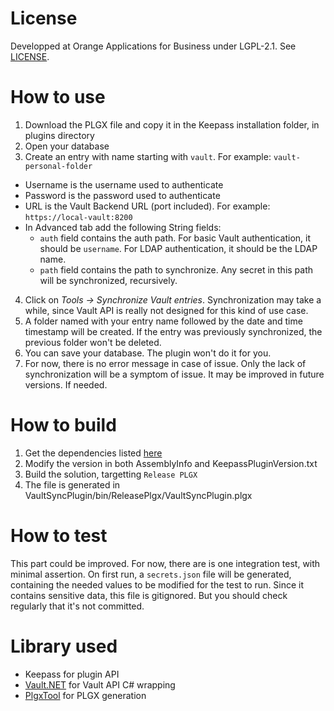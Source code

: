 # License

Developped at Orange Applications for Business under LGPL-2.1. See [LICENSE](LICENSE).

# How to use

1. Download the PLGX file and copy it in the Keepass installation folder, in plugins directory
2. Open your database
3. Create an entry with name starting with `vault`. For example: `vault-personal-folder`
  * Username is the username used to authenticate
  * Password is the password used to authenticate
  * URL is the Vault Backend URL (port included). For example: `https://local-vault:8200`
  * In Advanced tab add the following String fields:
    * `auth` field contains the auth path. For basic Vault authentication, it should be `username`. For LDAP authentication, it should be the LDAP name.
    * `path` field contains the path to synchronize. Any secret in this path will be synchronized, recursively.
4. Click on *Tools -> Synchronize Vault entries*. Synchronization may take a while, since Vault API is really not designed for this kind of use case.
5. A folder named with your entry name followed by the date and time timestamp will be created. If the entry was previously synchronized, the previous folder won't be deleted.
6. You can save your database. The plugin won't do it for you.
7. For now, there is no error message in case of issue. Only the lack of synchronization will be a symptom of issue. It may be improved in future versions. If needed.

# How to build

1. Get the dependencies listed [here](external/Readme.md)
1. Modify the version in both AssemblyInfo and KeepassPluginVersion.txt
1. Build the solution, targetting `Release PLGX`
1. The file is generated in VaultSyncPlugin/bin/ReleasePlgx/VaultSyncPlugin.plgx

# How to test

This part could be improved. For now, there are is one integration test, with minimal assertion.
On first run, a `secrets.json` file will be generated, containing the needed values to be modified for the test to run.
Since it contains sensitive data, this file is gitignored. But you should check regularly that it's not committed.

# Library used

* Keepass for plugin API
* [Vault.NET](https://github.com/Chatham/Vault.NET) for Vault API C# wrapping
* [PlgxTool](https://github.com/dlech/KeePassPluginDevTools) for PLGX generation
